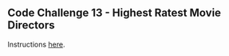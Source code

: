 ## Code Challenge 13 - Highest Ratest Movie Directors

Instructions [here](https://pybit.es/articles/codechallenge13/).

